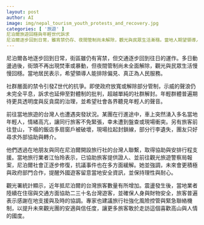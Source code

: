 ```yaml
---
layout: post
author: AI
image: img/nepal_tourism_youth_protests_and_recovery.jpg
categories: [ '旅遊' ]
尼泊爾旅遊回穩與年輕世代訴求
尼泊爾逐步回到日常，雖宵禁仍存、夜間管制尚未解除，觀光與民眾生活漸穩。當地人期望領導人排除偏見、真正為人民服務；Z世代因社群禁令而發起抗爭，訴求透明治理與反貪腐，期望各界聽見年輕聲音。台灣旅客在地遇到突發狀況，經由在地友人與同是尼泊爾開設旅行社的台灣人協助，警方介入報案並協調，強化風險控管與緊急聯絡機制的建議，將提升未來觀光團的安適與信任度。"
---
```

尼泊爾各地逐步回到日常，街區雖仍有宵禁，但交通逐步回到往日的運作。多日動盪過後，街頭不再出現焚車或暴動，但夜間管制尚未全面解除，觀光與民眾生活慢慢回穩。當地居民表示，希望領導人能排除偏見、真正為人民服務。 

社群層面的禁令引發Z世代的抗爭。即使政府放寬或解除部分管制，示威的聲浪仍未完全平息，訴求也延伸至對體制的批判，超越單純的社群解封。年輕群體普遍期待更具透明度與反貪腐的治理，並希望社會各界聽見年輕人的聲音。

前往當地旅遊的台灣人也遭遇突發狀況。某團在行進途中，車上突然湧入多名當地年輕人，情緒高亢，讓同行旅客不免緊張，幸未遭到盤查或現場衝突。另有旅客前往登山，下榻的飯店多扇窗戶被破壞，現場拉起封鎖線，部分行李遺失，團友只好尋求外部協助與轉介。

他們透過在地朋友與同在尼泊爾開設旅行社的台灣人聯繫，取得協助與安排行程支援。當地旅行業者江怡玲表示，已協助旅客提供證人、並前往觀光旅遊警察局報案，尼泊爾社會正逐步修復，抗議事件也在多方面緩解。她並強調，未來會更積極與政府部門合作，提醒外國遊客留意當地安全資訊，並保持理性與耐心。

觀光署統計顯示，近年抵尼泊爾的台灣旅客數量有所增加。震盪發生後，當地業者陸續在住宿與交通方面協助二三十名台灣遊客，並確保人身與財物安全，旅客普遍表示感謝在地支援與及時的協調。專家也建議旅行社強化風險控管與緊急聯絡機制，以提升未來觀光團的安適與信任度，讓更多旅客敢於走訪這個喜歡高山與人情的國度。